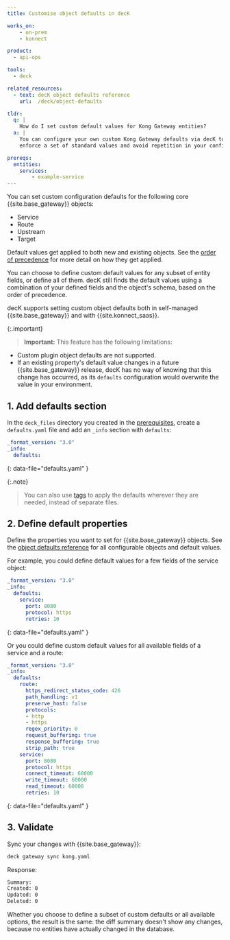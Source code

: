 ```yaml
---
title: Customise object defaults in decK

works_on:
    - on-prem
    - konnect

product:
  - api-ops

tools:
  - deck

related_resources:
  - text: decK object defaults reference
    url:  /deck/object-defaults

tldr:
  q: |
    How do I set custom default values for Kong Gateway entities?
  a: |
    You can configure your own custom Kong Gateway defaults via decK to
    enforce a set of standard values and avoid repetition in your configuration.

prereqs:
  entities:
    services:
        - example-service
---
```



You can set custom configuration defaults for the following core
{{site.base_gateway}} objects:
- Service
- Route
- Upstream
- Target

Default values get applied to both new and existing objects. See the
[order of precedence](/deck/object-defaults/#value-order-of-precedence) for more detail on how they
get applied.

You can choose to define custom default values for any subset of entity fields,
or define all of them. decK still finds the default values using a
combination of your defined fields and the object's schema, based on the
order of precedence.

decK supports setting custom object defaults both in self-managed
{{site.base_gateway}} and with {{site.konnect_saas}}.

{:.important}
> **Important:** This feature has the following limitations:
* Custom plugin object defaults are not supported.
* If an existing property's default value changes in a future {{site.base_gateway}} release,
decK has no way of knowing that this change has occurred, as its `defaults`
configuration would overwrite the value in your environment.

## 1. Add defaults section

In the `deck_files` directory you created in the [prerequisites](#prerequisites), create a `defaults.yaml` file
and add an `_info` section with `defaults`:

```yaml
_format_version: "3.0"
_info:
  defaults:
```
{: data-file="defaults.yaml" }

{:.note}
> You can also use [tags](/deck/distributed-config/)
to apply the defaults wherever they are needed, instead of separate files.

## 2. Define default properties

Define the properties you want to set for {{site.base_gateway}} objects.
See the [object defaults reference](/deck/object-defaults) for all configurable objects and default values.

For example, you could define default values for a few fields of the
service object:

```yaml
_format_version: "3.0"
_info:
  defaults:
    service:
      port: 8080
      protocol: https
      retries: 10
```
{: data-file="defaults.yaml" }

Or you could define custom default values for all available fields of a service and a route:

```yaml
_format_version: "3.0"
_info:
  defaults:
    route:
      https_redirect_status_code: 426
      path_handling: v1
      preserve_host: false
      protocols:
      - http
      - https
      regex_priority: 0
      request_buffering: true
      response_buffering: true
      strip_path: true
    service:
      port: 8080
      protocol: https
      connect_timeout: 60000
      write_timeout: 60000
      read_timeout: 60000
      retries: 10
```
{: data-file="defaults.yaml" }

## 3. Validate

Sync your changes with {{site.base_gateway}}:

```sh
deck gateway sync kong.yaml
```

Response:
```sh
Summary:
Created: 0
Updated: 0
Deleted: 0
```

Whether you choose to define a subset of custom defaults or all available
options, the result is the same: the diff summary doesn't show any changes, 
because no entities have actually changed in the database.
